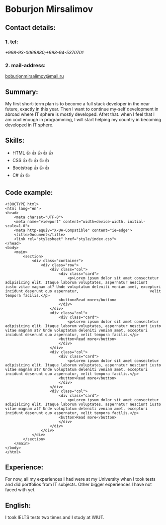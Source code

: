 # Boburjon Mirsalimov
## Contact details:
### 1. tel: 
*+998-93-0068880;+998-94-5370701*
### 2. mail-address:
boburjonmirsalimov@mail.ru
## Summary: 
My first short-term plan is to become a full stack developer in the near future, exactly in this year. Then I want to continue my-self development in abroad where IT sphere is mostly developed. Afret that. when I feel that I am cool enough in programming, I will start helping my country in becoming developed in IT sphere.
## Skills:
- HTML :+1: :+1: :+1: :+1: :+1: 
- CSS :+1: :+1: :+1: :+1: :+1: 
- Bootstrap :+1: :+1: :+1:
- C# :+1: :+1:
## Code example:  
```
<!DOCTYPE html>
<html lang="en">
<head>
    <meta charset="UTF-8">
    <meta name="viewport" content="width=device-width, initial-scale=1.0">
    <meta http-equiv="X-UA-Compatible" content="ie=edge">
    <title>Document</title>
    <link rel="stylesheet" href="style/index.css">
</head>
<body>
    <main>
        <section>
            <div class="container">
                <div class="row">
                    <div class="col">
                        <div class="card">
                            <p>Lorem ipsum dolor sit amet consectetur adipisicing elit. Itaque laborum voluptates, aspernatur nesciunt                                  iusto vitae magnam at? Unde voluptatum deleniti veniam amet, excepturi incidunt deserunt quo aspernatur,                                velit tempora facilis.</p>
                        <button>Read more</button>
                        </div>
                    </div>
                    <div class="col">
                        <div class="card">
                            <p>Lorem ipsum dolor sit amet consectetur adipisicing elit. Itaque laborum voluptates, aspernatur nesciunt iusto vitae magnam at? Unde voluptatum deleniti veniam amet, excepturi incidunt deserunt quo aspernatur, velit tempora facilis.</p>
                        <button>Read more</button>
                        </div>
                    </div>
                    <div class="col">
                        <div class="card">
                            <p>Lorem ipsum dolor sit amet consectetur adipisicing elit. Itaque laborum voluptates, aspernatur nesciunt iusto vitae magnam at? Unde voluptatum deleniti veniam amet, excepturi incidunt deserunt quo aspernatur, velit tempora facilis.</p>
                        <button>Read more</button>
                        </div>
                    </div>
                    <div class="col">
                        <div class="card">
                            <p>Lorem ipsum dolor sit amet consectetur adipisicing elit. Itaque laborum voluptates, aspernatur nesciunt iusto vitae magnam at? Unde voluptatum deleniti veniam amet, excepturi incidunt deserunt quo aspernatur, velit tempora facilis.</p>
                        <button>Read more</button>
                        </div>
                    </div>
                </div>
            </div>
        </section>
    </main>
</body>
</html>
```

## Experience:
For now, all my experiences I had were at my University when I took tests and did portfolios from IT subjects. Other bigger experiences I have not faced with yet.
## English: 
I took IELTS tests two times and I study at WIUT.
